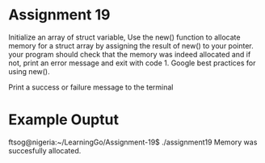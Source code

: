 # Assignment 19
Initialize an array of struct variable, Use the new() function to allocate memory for a struct array by assigning the result of new() to your pointer. your program should check that the memory was indeed allocated and if not, print an error message and exit with code 1. Google best practices for using new(). 

Print a success or failure message to the terminal

# Example Ouptut
ftsog@nigeria:~/LearningGo/Assignment-19$ ./assignment19
Memory was succesfully allocated.